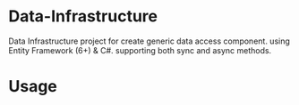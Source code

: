 # Data-Infrastructure
Data Infrastructure project for create generic data access component. using Entity Framework (6+) &amp; C#.
supporting both sync and async methods.

# Usage
